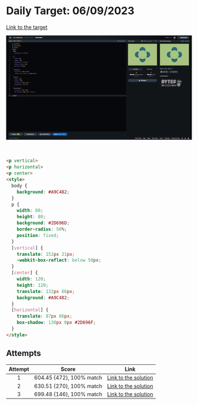 # Daily Target: 06/09/2023

[Link to the target](https://cssbattle.dev/play/tjqT6GqcgdL7fWFqYnqK)

![img](../images/target-solution/daily-target_2023-09-06.png)

<br>

```html
<p vertical>
<p horizontal>
<p center>
<style>
  body {
    background: #A9C482;
  }
  p {
    width: 80;
    height: 80;
    background: #2D696D;
    border-radius: 50%;
    position: fixed;
  }
  [vertical] {
    translate: 152px 21px;
    -webkit-box-reflect: below 50px;
  }
  [center] {
    width: 120;
    height: 120;
    translate: 132px 66px;
    background: #A9C482;
  }
  [horizontal] {
    translate: 87px 86px;
    box-shadow: 130px 0px #2D696F; 
  }
</style>
```

## Attempts
| Attempt | Score | Link |
|:-:|:-:|:-:|
| 1 | 604.45 {472}, 100% match | [Link to the solution](../html/daily-target_2023-09-06_attempt-01.html) |
| 2 | 630.51 {270}, 100% match | [Link to the solution](../html/daily-target_2023-09-06_attempt-02.html) |
| 3 | 699.48 {146}, 100% match | [Link to the solution](../html/daily-target_2023-09-06_attempt-03.html) |